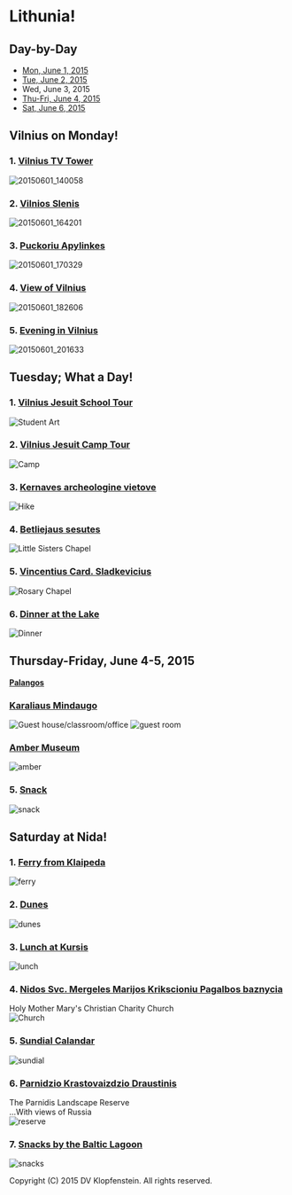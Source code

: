# Lithunia!

## Day-by-Day<a name="day"></a>
* [Mon, June 1, 2015](#01)
* [Tue, June 2, 2015](#02)
* Wed, June 3, 2015
* [Thu-Fri, June 4, 2015](#05)
* [Sat, June 6, 2015](#06)


<a name="01"></a>
## Vilnius on Monday!

### 1. [Vilnius TV Tower](./v01/tvtower.md)<a name="tvtower"></a>
![20150601_140058](./v01/20150601_140058.jpg)

### 2. [Vilnios Slenis](./v01/slenis.md)<a name="slenis"></a>
![20150601_164201](./v01/20150601_164201.jpg)

### 3. [Puckoriu Apylinkes](./v01/oldmill.md)<a name="oldmill"></a>
![20150601_170329](./v01/20150601_170329.jpg)

### 4. [View of Vilnius](./v01/view.md)<a name="view"></a>
![20150601_182606](./v01/20150601_182606.jpg)

### 5. [Evening in Vilnius](./v01/eve.md)<a name="eve"></a>
![20150601_201633](./v01/20150601_201633.jpg)


<a name="02"></a>
## Tuesday; What a Day!

### 1. [Vilnius Jesuit School Tour](./v02/School_Tour.md)
![Student Art](./v02/20150602_103552.jpg)

### 2. [Vilnius Jesuit Camp Tour](./v02/Camp_Tour.md)
![Camp](./v02/20150602_142915.jpg)

### 3. [Kernaves archeologine vietove](./v02/Kernaves.md)
![Hike](./v02/20150602_161833.jpg)

### 4. [Betliejaus sesutes](./v02/Sisters.md)
![Little Sisters Chapel](./v02/20150602_171832.jpg)

### 5. [Vincentius Card. Sladkevicius](./v02/Rosary.md)
![Rosary Chapel](./v02/20150602_204504.jpg)

### 6. [Dinner at the Lake](./v02/Dinner.md)
![Dinner](./v02/20150602_212526.jpg)


<a name="05"></a>
## Thursday-Friday, June 4-5, 2015
[**Palangos**](./v05/README.md)

<a name="housing"></a>
### [Karaliaus Mindaugo](housing.md)
![Guest house/classroom/office](20150604_132709.jpg)
![guest room](20150604_132945.jpg)

<a name="amber"></a>
### [Amber Museum](amber.md)
![amber](20150605_142140.jpg)

<a name="snack"></a>
### 5. [Snack](snack.md)
![snack](20150605_154127.jpg)



<a name="06"></a>
## Saturday at Nida!

### 1. [Ferry from Klaipeda](./v06/ferry.md)
![ferry](./v06/20150606_120814.jpg)

### 2. [Dunes](./v06/dunes.md)
![dunes](./v06/20150606_131654.jpg)

### 3. [Lunch at Kursis](./v06/lunch.md)
![lunch](./v06/20150606_145731.jpg)

### 4. [Nidos Svc. Mergeles Marijos Krikscioniu Pagalbos baznycia](./v06/Church.md)    
Holy Mother Mary's Christian Charity Church    
![Church](./v06/20150606_151134.jpg)

### 5. [Sundial Calandar](./v06/sundial.md)    
![sundial](./v06/20150606_165116.jpg)

### 6. [Parnidzio Krastovaizdzio Draustinis](./v06/reserve.md)    
The Parnidis Landscape Reserve    
...With views of Russia        
![reserve](./v06/20150606_165643.jpg)

### 7. [Snacks by the Baltic Lagoon](./v06/snacks.md)    
![snacks](./v06/20150606_175156.jpg)

Copyright (C) 2015 DV Klopfenstein. All rights reserved.

